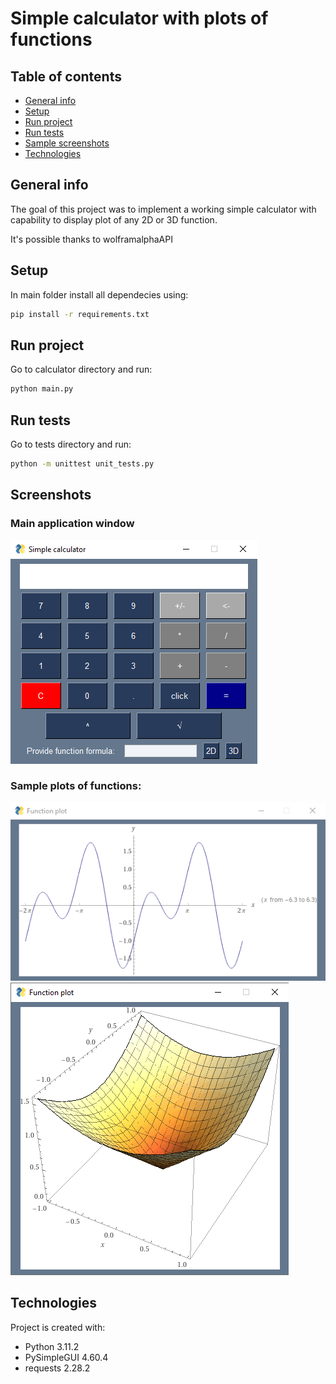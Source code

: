 # Simple calculator with plots of functions
## Table of contents
* [General info](#general-info)
* [Setup](#setup)
* [Run project](#run-project)
* [Run tests](#run-tests)
* [Sample screenshots](#sample-screenshots)
* [Technologies](#technologies)
## General info
The goal of this project was to implement a working simple calculator with capability to display plot of any 2D or 3D function.

It's possible thanks to wolframalphaAPI

## Setup
In main folder install all dependecies using:
```bash
pip install -r requirements.txt
```
## Run project
Go to calculator directory and run:
```bash
python main.py
```
## Run tests
Go to tests directory and run:
```bash
python -m unittest unit_tests.py
```
## Screenshots
### Main application window
![Main application window](readme_images/main_window.png)
### Sample plots of functions:
![Plot of sin(2x)-cos(x)](readme_images/function_plot.png) ![Plot of z=sqrt(x^2+y^2)](readme_images/function_plot1.png)
## Technologies
Project is created with:
* Python 3.11.2
* PySimpleGUI 4.60.4
* requests 2.28.2
